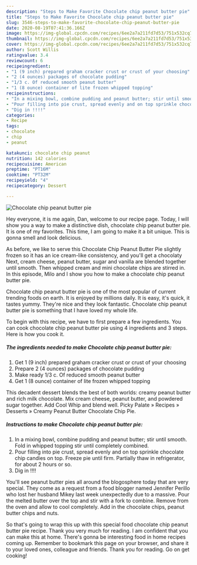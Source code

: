 ```yaml
---
description: "Steps to Make Favorite Chocolate chip peanut butter pie"
title: "Steps to Make Favorite Chocolate chip peanut butter pie"
slug: 3546-steps-to-make-favorite-chocolate-chip-peanut-butter-pie
date: 2020-08-19T07:41:36.166Z
image: https://img-global.cpcdn.com/recipes/6ee2a7a211fd7d53/751x532cq70/chocolate-chip-peanut-butter-pie-recipe-main-photo.jpg
thumbnail: https://img-global.cpcdn.com/recipes/6ee2a7a211fd7d53/751x532cq70/chocolate-chip-peanut-butter-pie-recipe-main-photo.jpg
cover: https://img-global.cpcdn.com/recipes/6ee2a7a211fd7d53/751x532cq70/chocolate-chip-peanut-butter-pie-recipe-main-photo.jpg
author: Scott Willis
ratingvalue: 3.4
reviewcount: 6
recipeingredient:
- "1 (9 inch) prepared graham cracker crust or crust of your choosing"
- "2 (4 ounces) packages of chocolate pudding"
- "1/3 c. Of reduced smooth peanut butter"
- "1 (8 ounce) container of lite frozen whipped topping"
recipeinstructions:
- "In a mixing bowl, combine pudding and peanut butter; stir until smooth. Fold in whipped topping stir until completely combined."
- "Pour filling into pie crust, spread evenly and on top sprinkle chocolate chip candies on top. Freeze pie until firm. Partially thaw in refrigerator, for about 2 hours or so."
- "Dig in !!!!"
categories:
- Recipe
tags:
- chocolate
- chip
- peanut

katakunci: chocolate chip peanut 
nutrition: 142 calories
recipecuisine: American
preptime: "PT16M"
cooktime: "PT32M"
recipeyield: "4"
recipecategory: Dessert

---
```



![Chocolate chip peanut butter pie](https://img-global.cpcdn.com/recipes/6ee2a7a211fd7d53/751x532cq70/chocolate-chip-peanut-butter-pie-recipe-main-photo.jpg)

Hey everyone, it is me again, Dan, welcome to our recipe page. Today, I will show you a way to make a distinctive dish, chocolate chip peanut butter pie. It is one of my favorites. This time, I am going to make it a bit unique. This is gonna smell and look delicious.

As before, we like to serve this Chocolate Chip Peanut Butter Pie slightly frozen so it has an ice cream-like consistency, and you&#39;ll get a chocolaty Next, cream cheese, peanut butter, sugar and vanilla are blended together until smooth. Then whipped cream and mini chocolate chips are stirred in. In this episode, Milo and I show you how to make a chocolate chip peanut butter pie.

Chocolate chip peanut butter pie is one of the most popular of current trending foods on earth. It is enjoyed by millions daily. It is easy, it's quick, it tastes yummy. They're nice and they look fantastic. Chocolate chip peanut butter pie is something that I have loved my whole life.


To begin with this recipe, we have to first prepare a few ingredients. You can cook chocolate chip peanut butter pie using 4 ingredients and 3 steps. Here is how you cook it.

<!--inarticleads1-->

##### The ingredients needed to make Chocolate chip peanut butter pie:

1. Get 1 (9 inch) prepared graham cracker crust or crust of your choosing
1. Prepare 2 (4 ounces) packages of chocolate pudding
1. Make ready 1/3 c. Of reduced smooth peanut butter
1. Get 1 (8 ounce) container of lite frozen whipped topping


This decadent dessert blends the best of both worlds: creamy peanut butter and rich milk chocolate. Mix cream cheese, peanut butter, and powdered sugar together. Add Cool Whip and blend well. Picky Palate » Recipes » Desserts » Creamy Peanut Butter Chocolate Chip Pie. 

<!--inarticleads2-->

##### Instructions to make Chocolate chip peanut butter pie:

1. In a mixing bowl, combine pudding and peanut butter; stir until smooth. Fold in whipped topping stir until completely combined.
1. Pour filling into pie crust, spread evenly and on top sprinkle chocolate chip candies on top. Freeze pie until firm. Partially thaw in refrigerator, for about 2 hours or so.
1. Dig in !!!!


You&#39;ll see peanut butter pies all around the blogosphere today that are very special. They come as a request from a food blogger named Jennifer Perillo who lost her husband Mikey last week unexpectedly due to a massive. Pour the melted butter over the top and stir with a fork to combine. Remove from the oven and allow to cool completely. Add in the chocolate chips, peanut butter chips and nuts. 

So that's going to wrap this up with this special food chocolate chip peanut butter pie recipe. Thank you very much for reading. I am confident that you can make this at home. There's gonna be interesting food in home recipes coming up. Remember to bookmark this page on your browser, and share it to your loved ones, colleague and friends. Thank you for reading. Go on get cooking!
